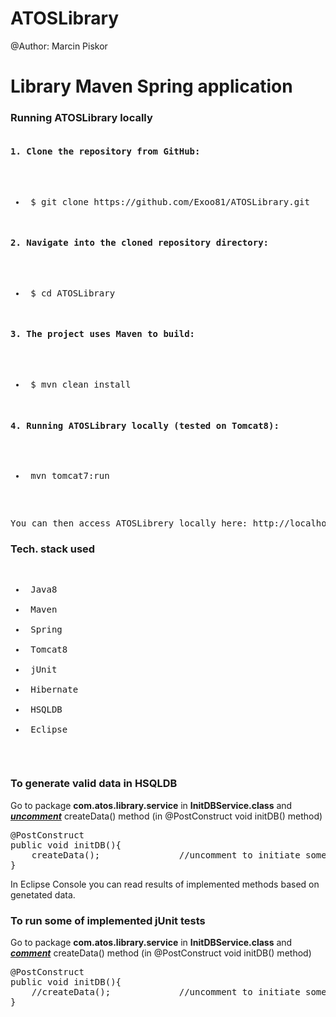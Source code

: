 # ATOSLibrary

@Author: Marcin Piskor

<h1>Library Maven Spring application</h1>

<h3>Running ATOSLibrary locally</h3>
<pre>
<h4>1. Clone the repository from GitHub:</h4>
    <ul><li> $ git clone https://github.com/Exoo81/ATOSLibrary.git</li></ul>
<h4>2. Navigate into the cloned repository directory:</h4>
    <ul><li> $ cd ATOSLibrary</li></ul>
<h4>3. The project uses Maven to build:</h4>
    <ul><li> $ mvn clean install</li></ul>
<h4>4. Running ATOSLibrary locally (tested on Tomcat8):</h4>
    <ul><li> mvn tomcat7:run</li></ul>
 </pre>
<pre>You can then access ATOSLibrery locally here: http://localhost:8080/ATOSLibrary/</pre>
 
<h3>Tech. stack used</h3>
<pre>
<ul>
<li> Java8</li>
<li> Maven</li>
<li> Spring</li>
<li> Tomcat8</li>
<li> jUnit</li>
<li> Hibernate</li>
<li> HSQLDB</li>
<li> Eclipse</li>
</ul>
</pre>

<h3>To generate valid data in HSQLDB</h3>

Go to package <b>com.atos.library.service</b> in <b>InitDBService.class</b> and <b><i><u>uncomment</u></i></b> createData() method (in @PostConstruct void initDB() method)
<div class="highlight highlight-text-html-php">
<pre>
@PostConstruct
public void initDB(){
	createData();				//uncomment to initiate some data in DB
}
</pre>
</div>

In Eclipse Console you can read results of implemented methods based on genetated data. 

<h3>To run some of implemented jUnit tests</h3>

Go to package <b>com.atos.library.service</b> in <b>InitDBService.class</b> and <b><i><u>comment</u></i></b> createData() method (in @PostConstruct void initDB() method)

<div class="highlight highlight-text-html-php">
<pre>
@PostConstruct
public void initDB(){
	//createData();				//uncomment to initiate some data in DB
}
</pre>
</div>



